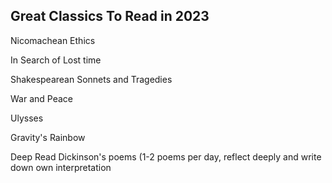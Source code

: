 ## Great Classics To Read in 2023

Nicomachean Ethics

In Search of Lost time

Shakespearean Sonnets and Tragedies

War and Peace

Ulysses

Gravity's Rainbow

Deep Read Dickinson's poems (1-2 poems per day, reflect deeply and write down own interpretation

